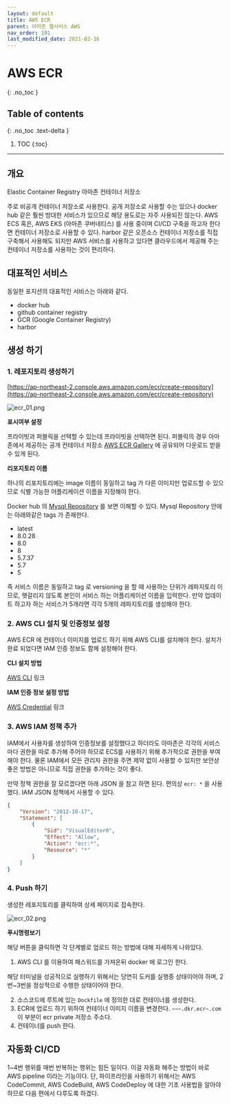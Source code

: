 ```yaml
---
layout: default
title: AWS ECR
parent: 아마존 웹서비스 AWS
nav_order: 101
last_modified_date: 2021-02-16
---
```


# AWS ECR
{: .no_toc }

## Table of contents
{: .no_toc .text-delta }

1. TOC
{:toc}

---

## 개요

Elastic Container Registry 아마존 컨테이너 저장소

주로 비공개 컨테이너 저장소로 사용한다. 공개 저장소로 사용할 수는 있으나 docker hub 같은 훨씬 방대한 서비스가 있으므로 해당 용도로는 자주 사용되진 않는다. AWS ECS 혹은, AWS EKS (아마존 쿠버네티스) 를 사용 중이며 CI/CD 구축을 하고자 한다면 컨테이너 저장소로 사용할 수 있다. harbor 같은 오픈소스 컨테이너 저장소를 직접 구축해서 사용해도 되지만 AWS 서비스를 사용하고 있다면 클라우드에서 제공해 주는 컨테이너 저장소를 사용하는 것이 편리하다.

## 대표적인 서비스

동일한 포지션의 대표적인 서비스는 아래와 같다. 

- docker hub
- github container registry
- GCR (Google Container Registry)
- harbor

## 생성 하기

### 1. 레포지토리 생성하기 
[https://ap-northeast-2.console.aws.amazon.com/ecr/create-repository](https://ap-northeast-2.console.aws.amazon.com/ecr/create-repository)

![ecr_01.png](/meta/docs/aws/ecr_01.png)

**표시여부 설정**

프라이빗과  퍼블릭을 선택할 수 있는데 프라이빗을 선택하면 된다. 퍼블릭의 경우 아마존에서 제공하는 공개 컨테이너 저장소 [AWS ECR Gallery](https://gallery.ecr.aws/) 에 공유되어 다운로드 받을수 있게 된다. 

**리포지토리 이름**

하나의 리포지토리에는 image 이름이 동일하고 tag 가 다른 이미지만 업로드할 수 있으므로 식별 가능한 어플리케이션 이름을 지정해야 한다.

Docker hub 의 [Mysql Repository](https://hub.docker.com/_/mysql) 를 보면 이해할 수 있다. Mysql Repository 안에는 아래와같은 tags 가 존재한다.

- latest
- 8.0.28
- 8.0
- 8
- 5.7.37
- 5.7
- 5

즉 서비스 이름은 동일하고 tag 로 versioning 을 할 때 사용하는 단위가 레파지토리 이므로, 햇갈리지 않도록 본인이 서비스 하는 어플리케이션 이름을 입력한다. 만약 업데이트 하고자 하는 서비스가 5개라면 각각 5개의 레파지토리를 생성해야 한다.

### 2. AWS CLI 설치 및 인증정보 설정

AWS ECR 에 컨테이너 이미지를 업로드 하기 위해 AWS CLI를 설치해야 한다. 설치가 완료 되었다면 IAM 인증 정보도 함께 설정해야 한다.

**CLI 설치 방법**

[AWS CLI](https://docs.aws.amazon.com/ko_kr/cli/latest/userguide/install-cliv2.html) 링크

**IAM 인증 정보 설정 방법**

[AWS Credential](https://docs.aws.amazon.com/cli/latest/userguide/cli-configure-files.html) 링크

### 3. AWS IAM 정책 추가

IAM에서 사용자를 생성하여 인증정보를 설정했다고 하더라도 아마존은 각각의 서비스마다 권한을 따로 추가해 주어야 하므로 ECS를 사용하기 위해 추가적으로 권한을 부여해야 한다. 물론 IAM에서 모든 관리자 권한을 주면 제약 없이 사용할 수 있지만 보안상 좋은 방법은 아니므로 직접 권한을 추가하는 것이 좋다.

만약 정책 권한을 잘 모르겠다면 아래 JSON 을 참고 하면 된다. 편의상 <code>ecr: *</code> 을 사용했다. IAM JSON 정책에서 사용할 수 있다.

```json
{
    "Version": "2012-10-17",
    "Statement": [
        {
            "Sid": "VisualEditor0",
            "Effect": "Allow",
            "Action": "ecr:*",
            "Resource": "*"
        }
    ]
}
```

### 4. Push 하기

생성한 레포지토리를 클릭하여 상세 페이지로 접속한다.

![ecr_02.png](/meta/docs/aws/ecr_02.png)

**푸시명령보기**

해당 버튼을 클릭하면 각 단계별로 업로드 하는 방법에 대해 자세하게 나와있다.

1. AWS CLI 를 이용하여 패스워드를 가져온뒤 docker 에 로그인 한다.

해당 터미널을 성공적으로 실행하기 위해서는 당연히 도커를 실행중 상태이어야 하며, 2번~3번을 정상적으로 수행한 상태이어야 한다.

2. 소스코드에 루트에 있는 <code>Dockfile</code> 에 정의한 대로 컨테이너를 생성한다.
3. ECR에 업로드 하기 위하여 컨테이너 이미지 이름을 변경한다. <code>~~~.dkr.ecr~.com</code> 이 부분이 ecr private 저장소 주소다.
4. 컨테이너를 push 한다.

## 자동화 CI/CD 

1~4번 행위를 매번 반복하는 행위는 힘든 일이다. 이걸 자동화 해주는 방법이 바로 AWS pipeline 이라는 기능이다. 단, 파이프라인을 사용하기 위해서는 AWS CodeCommit, AWS CodeBuild, AWS CodeDeploy 에 대한 기초 사용법을 알아야 하므로 다음 편에서 다루도록 하겠다.